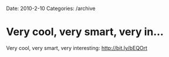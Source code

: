 Date: 2010-2-10
Categories: /archive

# Very cool, very smart, very in...

Very cool, very smart, very interesting:  <a href="http://bit.ly/bEQOrt" rel="nofollow">http://bit.ly/bEQOrt</a>
